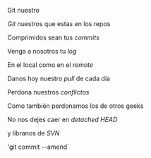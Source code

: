 <p>Git nuestro</p>

<p><em>Git</em> nuestros que estas en los repos</p>

<p>Comprimidos sean tus <em>commits</em></p>

<p>Venga a nosotros tu <em>log</em></p>

<p>En el local como en el <em>remote</em></p>

<p>Danos hoy nuestro <em>pull</em> de cada día</p>

<p>Perdona nuestros <em>conflictos</em></p>

<p>Como también perdonamos los de otros geeks</p>

<p>No nos dejes caer en <em>detached HEAD</em></p>

<p>y libranos de <em>SVN</em></p>

<p>'git commit --amend´</p>
